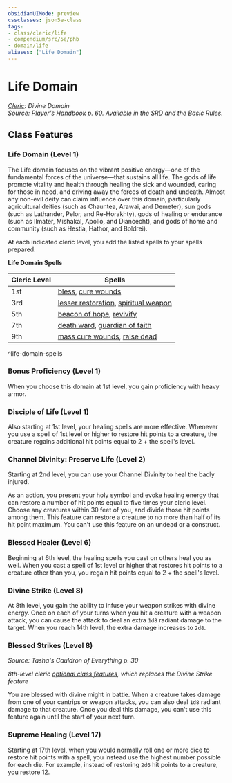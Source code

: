 ```yaml
---
obsidianUIMode: preview
cssclasses: json5e-class
tags:
- class/cleric/life
- compendium/src/5e/phb
- domain/life
aliases: ["Life Domain"]
---
```

# Life Domain
*[Cleric](./cleric.md#): Divine Domain*  
*Source: Player's Handbook p. 60. Available in the SRD and the Basic Rules.*  


## Class Features

### Life Domain (Level 1)

The Life domain focuses on the vibrant positive energy—one of the fundamental forces of the universe—that sustains all life. The gods of life promote vitality and health through healing the sick and wounded, caring for those in need, and driving away the forces of death and undeath. Almost any non-evil deity can claim influence over this domain, particularly agricultural deities (such as Chauntea, Arawai, and Demeter), sun gods (such as Lathander, Pelor, and Re-Horakhty), gods of healing or endurance (such as Ilmater, Mishakal, Apollo, and Diancecht), and gods of home and community (such as Hestia, Hathor, and Boldrei).

At each indicated cleric level, you add the listed spells to your spells prepared.

**Life Domain Spells**

| Cleric Level | Spells |
|--------------|--------|
| 1st | [bless](../spells/bless.md#), [cure wounds](../spells/cure-wounds.md#) |
| 3rd | [lesser restoration](../spells/lesser-restoration.md#), [spiritual weapon](../spells/spiritual-weapon.md#) |
| 5th | [beacon of hope](../spells/beacon-of-hope.md#), [revivify](../spells/revivify.md#) |
| 7th | [death ward](../spells/death-ward.md#), [guardian of faith](../spells/guardian-of-faith.md#) |
| 9th | [mass cure wounds](../spells/mass-cure-wounds.md#), [raise dead](../spells/raise-dead.md#) |
^life-domain-spells

### Bonus Proficiency (Level 1)

When you choose this domain at 1st level, you gain proficiency with heavy armor.

### Disciple of Life (Level 1)

Also starting at 1st level, your healing spells are more effective. Whenever you use a spell of 1st level or higher to restore hit points to a creature, the creature regains additional hit points equal to 2 + the spell's level.

### Channel Divinity: Preserve Life (Level 2)

Starting at 2nd level, you can use your Channel Divinity to heal the badly injured.

As an action, you present your holy symbol and evoke healing energy that can restore a number of hit points equal to five times your cleric level. Choose any creatures within 30 feet of you, and divide those hit points among them. This feature can restore a creature to no more than half of its hit point maximum. You can't use this feature on an undead or a construct.

### Blessed Healer (Level 6)

Beginning at 6th level, the healing spells you cast on others heal you as well. When you cast a spell of 1st level or higher that restores hit points to a creature other than you, you regain hit points equal to 2 + the spell's level.

### Divine Strike (Level 8)

At 8th level, you gain the ability to infuse your weapon strikes with divine energy. Once on each of your turns when you hit a creature with a weapon attack, you can cause the attack to deal an extra `1d8` radiant damage to the target. When you reach 14th level, the extra damage increases to `2d8`.

### Blessed Strikes (Level 8)
_Source: Tasha's Cauldron of Everything p. 30_

*8th-level cleric [optional class features](../../Rules%20&%20Options/5e%20Rules/variant-rules/optional-class-features-tce.md#), which replaces the Divine Strike feature*

You are blessed with divine might in battle. When a creature takes damage from one of your cantrips or weapon attacks, you can also deal `1d8` radiant damage to that creature. Once you deal this damage, you can't use this feature again until the start of your next turn.

### Supreme Healing (Level 17)

Starting at 17th level, when you would normally roll one or more dice to restore hit points with a spell, you instead use the highest number possible for each die. For example, instead of restoring `2d6` hit points to a creature, you restore 12.